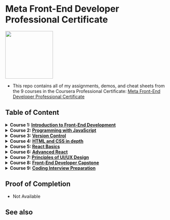 # Meta Front-End Developer Professional Certificate

<img src="./meta-logo.png" width=150>

- This repo contains all of my assignments, demos, and cheat sheets from the 9 courses in the Coursera Professional Certificate: [Meta Front-End Developer Professional Certificate](https://www.coursera.org/professional-certificates/meta-front-end-developer)

## Table of Content

<details>
<summary><b>Course 1: </b><a href="https://github.com/philipObiri/Meta-Frontend-Professional-Certification-Program/tree/master/Course%201-Introduction%20to%20FrontEnd%20Development"><b>Introduction to Front-End Development</b></a></summary>

- Week 1: [Get started with web development](https://github.com/philipObiri/Meta-Frontend-Professional-Certification-Program/tree/master/Course%201-Introduction%20to%20FrontEnd%20Development/Week%201)
- Week 2: [Introduction to HTML and CSS](https://github.com/philipObiri/Meta-Frontend-Professional-Certification-Program/tree/master/Course%201-Introduction%20to%20FrontEnd%20Development/Week%202)
- Week 3: [UI Frameworks](https://github.com/philipObiri/Meta-Frontend-Professional-Certification-Program/tree/master/Course%201-Introduction%20to%20FrontEnd%20Development/Week%203)
- Week 4: [End-of-Course Graded Assessment](https://github.com/philipObiri/Meta-Frontend-Professional-Certification-Program/tree/master/Course%201-Introduction%20to%20FrontEnd%20Development/Week%204)
</details>

<details>
<summary><b>Course 2: </b><a href="https://github.com/philipObiri/Meta-Frontend-Professional-Certification-Program/tree/master/Course%202-Programming%20With%20JavaScript"><b>Programming with JavaScript</b></a></summary>

- Week 1: [Introduction to Javascript](https://github.com/philipObiri/Meta-Frontend-Professional-Certification-Program/tree/master/Course%202-Programming%20With%20JavaScript/Week%201)
- Week 2: [The Building Blocks of a Program](https://github.com/philipObiri/Meta-Frontend-Professional-Certification-Program/tree/master/Course%202-Programming%20With%20JavaScript/Week%202)
- Week 3: [Programming Paradigms](https://github.com/philipObiri/Meta-Frontend-Professional-Certification-Program/tree/master/Course%202-Programming%20With%20JavaScript/Week%203)
- Week 4: [Testing](https://github.com/philipObiri/Meta-Frontend-Professional-Certification-Program/tree/master/Course%202-Programming%20With%20JavaScript/Week%204)
- Week 5: [End-of-Course Graded Assessment](https://github.com/philipObiri/Meta-Frontend-Professional-Certification-Program/tree/master/Course%202-Programming%20With%20JavaScript/Week%205/1.programming-assignment-little-lemon-receipt-maker)
</details>

<details>
<summary><b>Course 3: </b><a href="https://github.com/philipObiri/Meta-Frontend-Professional-Certification-Program/tree/master/Cousera%203-Version%20Control"><b>Version Control</b></a></summary>

- Week 1: [Software collaboration](https://github.com/philipObiri/Meta-Frontend-Professional-Certification-Program/tree/master/Cousera%203-Version%20Control/Week%201-%20Software%20Collaboration)
- Week 2: [Command Line](https://github.com/philipObiri/Meta-Frontend-Professional-Certification-Program/tree/master/Cousera%203-Version%20Control/Week%202-%20Command%20Line)
- Week 3: [Working with Git](https://github.com/philipObiri/Meta-Frontend-Professional-Certification-Program/tree/master/Cousera%203-Version%20Control/Week%203-%20Working%20WIth%20Git)
- Week 4: [Graded Assessment](https://github.com/philipObiri/Meta-Frontend-Professional-Certification-Program/tree/master/Cousera%203-Version%20Control/Week%204-Graded%20Assessment)
</details>

<details>
<summary><b>Course 4: </b><a href= "https://github.com/philipObiri/Meta-Frontend-Professional-Certification-Program/tree/master/Course%204-%20Indepth%20HTML%20and%20CSS"><b>HTML and CSS in depth</b></a></summary>

- Week 1: [HTML in depth](https://github.com/philipObiri/Meta-Frontend-Professional-Certification-Program/tree/master/Course%204-%20Indepth%20HTML%20and%20CSS/Week%201%20-%20HTML%20Indepth)
- Week 2: [Interactive CSS](https://github.com/philipObiri/Meta-Frontend-Professional-Certification-Program/tree/master/Course%204-%20Indepth%20HTML%20and%20CSS/Week%202-Interactive%20CSS)
- Week 3: [Graded Assessment](https://github.com/philipObiri/Meta-Frontend-Professional-Certification-Program/tree/master/Course%204-%20Indepth%20HTML%20and%20CSS/Week%203-%20Graded%20Assesment)
</details>

<details>

<summary><b>Course 5: </b><a href="https://github.com/philipObiri/Meta-Frontend-Professional-Certification-Program/tree/master/Course%205-%20React%20Basics"><b>React Basics</b></a></summary>

- Week 1: [React Components](https://github.com/philipObiri/Meta-Frontend-Professional-Certification-Program/tree/master/Course%205-%20React%20Basics/Week%201-%20React%20Components)
- Week 2: [Data and State](https://github.com/philipObiri/Meta-Frontend-Professional-Certification-Program/tree/master/Course%205-%20React%20Basics/Week%202-%20Data%20and%20State)
- Week 3: [Navigation, Updating and Assets in React.js](https://github.com/philipObiri/Meta-Frontend-Professional-Certification-Program/tree/master/Course%205-%20React%20Basics/Week%203-%20Navigation%2C%20Updates%20and%20Assets%20in%20ReactJS)
- Week 4: [Your first React app](https://github.com/philipObiri/Meta-Frontend-Professional-Certification-Program/tree/master/Course%205-%20React%20Basics/Week%204%20-%20Your%20First%20React%20App)
</details>

<details>
<summary><b>Course 6: </b><a href="https://github.com/philipObiri/Meta-Frontend-Professional-Certification-Program/tree/master/Course%206-%20Advanced%20React"><b>Advanced React</b></a></summary>

- Week 1: [Components](https://github.com/philipObiri/Meta-Frontend-Professional-Certification-Program/tree/master/Course%206-%20Advanced%20React/Week%201-%20Components)
- Week 2: [React Hooks and Custom Hooks](https://github.com/philipObiri/Meta-Frontend-Professional-Certification-Program/tree/master/Course%206-%20Advanced%20React/Week%202-%20React%20hooks%20and%20Custom%20Hooks)
- Week 3: [JSX and testing](https://github.com/philipObiri/Meta-Frontend-Professional-Certification-Program/tree/master/Course%206-%20Advanced%20React/Week%203-%20JSX%20and%20Testing)
- Week 4: [Final project](https://github.com/philipObiri/Meta-Frontend-Professional-Certification-Program/tree/master/Course%206-%20Advanced%20React/Week%204%20-%20Final%20Project)
</details>

<details>
<summary><b>Course 7: </b><a href="https://github.com/philipObiri/Meta-Frontend-Professional-Certification-Program/tree/master/Course%207-%20Principles%20of%20UI-UX%20Design"><b>Principles of UI/UX Design</b></a></summary>

- Week 1: [Introduction to UX and UI design](https://github.com/philipObiri/Meta-Frontend-Professional-Certification-Program/tree/master/Course%207-%20Principles%20of%20UI-UX%20Design/Week%20-1%20-%20Introduction%20to%20UI-UX%20Design)
- Week 2: [Evaluating interactive design](https://github.com/philipObiri/Meta-Frontend-Professional-Certification-Program/tree/master/Course%207-%20Principles%20of%20UI-UX%20Design/Week%202-%20Evaluating%20Interactive%20%20Design)
- Week 3: [Applied Design Fundamentals](https://github.com/philipObiri/Meta-Frontend-Professional-Certification-Program/tree/master/Course%207-%20Principles%20of%20UI-UX%20Design/Week%203-%20Applied%20Design%20Fundamentals)
- Week 4: [Designing your UI](https://github.com/ginny100/Meta-Front-End-Developer/tree/master/Course%207%20-%20Principles%20of%20UX-UI%20Design/Week%204%20-%20Designing%20your%20UI)
- Week 5:
</details>

<details>
<summary><b>Course 8: </b><a href="https://www.coursera.org/learn/meta-front-end-developer-capstone?specialization=meta-front-end-developer"><b>Front-End Developer Capstone</b></a></summary>

- Week 1:
- Week 2:
- Week 3:
- Week 4:
- Week 5:
</details>

<details>
<summary><b>Course 9: </b><a href="https://www.coursera.org/learn/coding-interview-preparation?specialization=meta-front-end-developer"><b>Coding Interview Preparation</b></a></summary>

- Week 1:
- Week 2:
- Week 3:
- Week 4:
- Week 5:
</details>

## Proof of Completion

- Not Available

## See also

<!-- - My [Meta-Back-End-Developer](https://github.com/ginny100/Meta-Back-End-Developer) repository
- My [Meta-Database-Engineer](https://github.com/ginny100/Meta-Database-Engineer) repository -->
